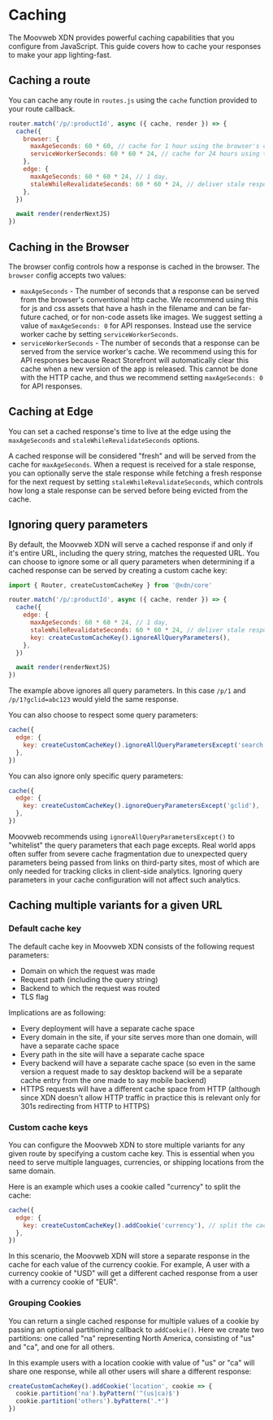 # Caching

The Moovweb XDN provides powerful caching capabilities that you configure from JavaScript. This guide covers how to cache your responses to make your app lighting-fast.

## Caching a route

You can cache any route in `routes.js` using the `cache` function provided to your route callback.

```js
router.match('/p/:productId', async ({ cache, render }) => {
  cache({
    browser: {
      maxAgeSeconds: 60 * 60, // cache for 1 hour using the browser's conventional http cache
      serviceWorkerSeconds: 60 * 60 * 24, // cache for 24 hours using the service worker's cache
    },
    edge: {
      maxAgeSeconds: 60 * 60 * 24, // 1 day,
      staleWhileRevalidateSeconds: 60 * 60 * 24, // deliver stale responses for an additional 1 day
    },
  })

  await render(renderNextJS)
})
```

## Caching in the Browser

The browser config controls how a response is cached in the browser. The `browser` config accepts two values:

- `maxAgeSeconds` - The number of seconds that a response can be served from the browser's conventional http cache. We recommend using this for js and css assets that have a hash in the filename and can be far-future cached, or for non-code assets like images. We suggest setting a value of `maxAgeSeconds: 0` for API responses. Instead use the service worker cache by setting `serviceWorkerSeconds`.
- `serviceWorkerSeconds` - The number of seconds that a response can be served from the service worker's cache. We recommend using this for API responses because React Storefront will automatically clear this cache when a new version of the app is released. This cannot be done with the HTTP cache, and thus we recommend setting `maxAgeSeconds: 0` for API responses.

## Caching at Edge

You can set a cached response's time to live at the edge using the `maxAgeSeconds` and `staleWhileRevalidateSeconds` options.

A cached response will be considered "fresh" and will be served from the cache for `maxAgeSeconds`. When a request is received for a stale response, you can optionally serve the stale response while fetching a fresh response for the next request by setting `staleWhileRevalidateSeconds`, which controls how long a stale response can be served before being evicted from the cache.

## Ignoring query parameters

By default, the Moovweb XDN will serve a cached response if and only if it's entire URL, including the query string, matches the requested URL. You can choose to ignore some or all query parameters when determining if a cached response can be served by creating a custom cache key:

```js
import { Router, createCustomCacheKey } from '@xdn/core'

router.match('/p/:productId', async ({ cache, render }) => {
  cache({
    edge: {
      maxAgeSeconds: 60 * 60 * 24, // 1 day,
      staleWhileRevalidateSeconds: 60 * 60 * 24, // deliver stale responses for an additional 1 day
      key: createCustomCacheKey().ignoreAllQueryParameters(),
    },
  })

  await render(renderNextJS)
})
```

The example above ignores all query parameters. In this case `/p/1` and `/p/1?gclid=abc123` would yield the same response.

You can also choose to respect some query parameters:

```js
cache({
  edge: {
    key: createCustomCacheKey().ignoreAllQueryParametersExcept('search', 'color'),
  },
})
```

You can also ignore only specific query parameters:

```js
cache({
  edge: {
    key: createCustomCacheKey().ignoreQueryParametersExcept('gclid'),
  },
})
```

Moovweb recommends using `ignoreAllQueryParametersExcept()` to "whitelist" the query parameters that each page excepts. Real world apps often suffer from severe cache fragmentation due to unexpected query parameters being passed from links on third-party sites, most of which are only needed for tracking clicks in client-side analytics. Ignoring query parameters in your cache configuration will not affect such analytics.

## Caching multiple variants for a given URL

### Default cache key

The default cache key in Moovweb XDN consists of the following request parameters:

- Domain on which the request was made
- Request path (including the query string)
- Backend to which the request was routed
- TLS flag

Implications are as following:

- Every deployment will have a separate cache space
- Every domain in the site, if your site serves more than one domain, will have a separate cache space
- Every path in the site will have a separate cache space
- Every backend will have a separate cache space (so even in the same version a request made to say desktop backend will be a separate cache entry from the one made to say mobile backend)
- HTTPS requests will have a different cache space from HTTP (although since XDN doesn't allow HTTP traffic in practice this is relevant only for 301s redirecting from HTTP to HTTPS)

### Custom cache keys

You can configure the Moovweb XDN to store multiple variants for any given route by specifying a custom cache key. This is essential when you need to serve multiple languages, currencies, or shipping locations from the same domain.

Here is an example which uses a cookie called "currency" to split the cache:

```js
cache({
  edge: {
    key: createCustomCacheKey().addCookie('currency'), // split the cache based on the currency cookie
  },
})
```

In this scenario, the Moovweb XDN will store a separate response in the cache for each value of the currency cookie. For example, A user with a currency cookie of "USD" will get a different cached response from a user with a currency cookie of "EUR".

### Grouping Cookies

You can return a single cached response for multiple values of a cookie by passing an optional partitioning callback to `addCookie()`. Here we create two partitions: one called "na" representing North America, consisting of "us" and "ca", and one for all others.

In this example users with a location cookie with value of "us" or "ca" will share one response, while all other users will share a different response:

```js
createCustomCacheKey().addCookie('location', cookie => {
  cookie.partition('na').byPattern('^(us|ca)$')
  cookie.partition('others').byPattern('.*')
})
```
